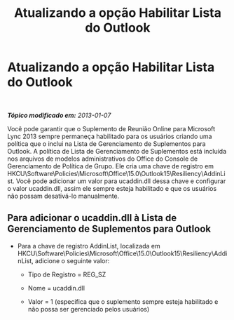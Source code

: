 ﻿---
title: Atualizando a opção Habilitar Lista do Outlook
TOCTitle: Atualizando a opção Habilitar Lista do Outlook
ms:assetid: 5db120dc-52f9-4dde-acb9-3824ae245086
ms:mtpsurl: https://technet.microsoft.com/pt-br/library/JJ215438(v=OCS.15)
ms:contentKeyID: 49306851
ms.date: 05/19/2016
mtps_version: v=OCS.15
ms.translationtype: HT
---

# Atualizando a opção Habilitar Lista do Outlook

 

_**Tópico modificado em:** 2013-01-07_

Você pode garantir que o Suplemento de Reunião Online para Microsoft Lync 2013 sempre permaneça habilitado para os usuários criando uma política que o inclui na Lista de Gerenciamento de Suplementos para Outlook. A política de Lista de Gerenciamento de Suplementos está incluída nos arquivos de modelos administrativos do Office do Console de Gerenciamento de Política de Grupo. Ele cria uma chave de registro em HKCU\\Software\\Policies\\Microsoft\\Office\\15.0\\Outlook15\\Resiliency\\AddinList. Você pode adicionar um valor para ucaddin.dll dessa chave e configurar o valor ucaddin.dll, assim ele sempre esteja habilitado e que os usuários não possam desativá-lo manualmente.

## Para adicionar o ucaddin.dll à Lista de Gerenciamento de Suplementos para Outlook

  - Para a chave de registro AddinList, localizada em HKCU\\Software\\Policies\\Microsoft\\Office\\15.0\\Outlook15\\Resiliency\\AddinList, adicione o seguinte valor:
    
      - Tipo de Registro = REG\_SZ
    
      - Nome = ucaddin.dll
    
      - Valor = 1 (especifica que o suplemento sempre esteja habilitado e não possa ser gerenciado pelos usuários)

